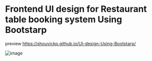 # Frontend UI design for Restaurant table booking system Using Bootstarp 
preview https://shouvickp.github.io/UI-design-Using-Bootstarp/

![image](https://github.com/shouvickp/UI-design-Using-Bootstarp/assets/54714369/d70e4e5c-d314-42ce-8356-0d9d9894cd76)
